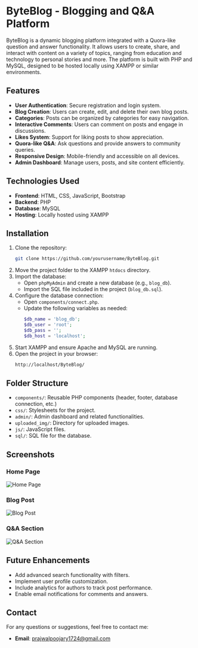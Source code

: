 # ByteBlog - Blogging and Q&A Platform

ByteBlog is a dynamic blogging platform integrated with a Quora-like question and answer functionality. It allows users to create, share, and interact with content on a variety of topics, ranging from education and technology to personal stories and more. The platform is built with PHP and MySQL, designed to be hosted locally using XAMPP or similar environments.

## Features

- **User Authentication**: Secure registration and login system.
- **Blog Creation**: Users can create, edit, and delete their own blog posts.
- **Categories**: Posts can be organized by categories for easy navigation.
- **Interactive Comments**: Users can comment on posts and engage in discussions.
- **Likes System**: Support for liking posts to show appreciation.
- **Quora-like Q&A**: Ask questions and provide answers to community queries.
- **Responsive Design**: Mobile-friendly and accessible on all devices.
- **Admin Dashboard**: Manage users, posts, and site content efficiently.

## Technologies Used

- **Frontend**: HTML, CSS, JavaScript, Bootstrap
- **Backend**: PHP
- **Database**: MySQL
- **Hosting**: Locally hosted using XAMPP

## Installation

1. Clone the repository:
   ```bash
   git clone https://github.com/yourusername/ByteBlog.git
   ```
2. Move the project folder to the XAMPP `htdocs` directory.
3. Import the database:
   - Open `phpMyAdmin` and create a new database (e.g., `blog_db`).
   - Import the SQL file included in the project (`blog_db.sql`).
4. Configure the database connection:
   - Open `components/connect.php`.
   - Update the following variables as needed:
     ```php
     $db_name = 'blog_db';
     $db_user = 'root';
     $db_pass = '';
     $db_host = 'localhost';
     ```
5. Start XAMPP and ensure Apache and MySQL are running.
6. Open the project in your browser:
   ```bash
   http://localhost/ByteBlog/
   ```

## Folder Structure

- `components/`: Reusable PHP components (header, footer, database connection, etc.)
- `css/`: Stylesheets for the project.
- `admin/`: Admin dashboard and related functionalities.
- `uploaded_img/`: Directory for uploaded images.
- `js/`: JavaScript files.
- `sql/`: SQL file for the database.

## Screenshots

### Home Page
![Home Page](screenshots/home_page.png)

### Blog Post
![Blog Post](screenshots/blog_post.png)

### Q&A Section
![Q&A Section](screenshots/qa_section.png)

## Future Enhancements

- Add advanced search functionality with filters.
- Implement user profile customization.
- Include analytics for authors to track post performance.
- Enable email notifications for comments and answers.

## Contact

For any questions or suggestions, feel free to contact me:

- **Email**: prajwalpoojary1724@gmail.com

